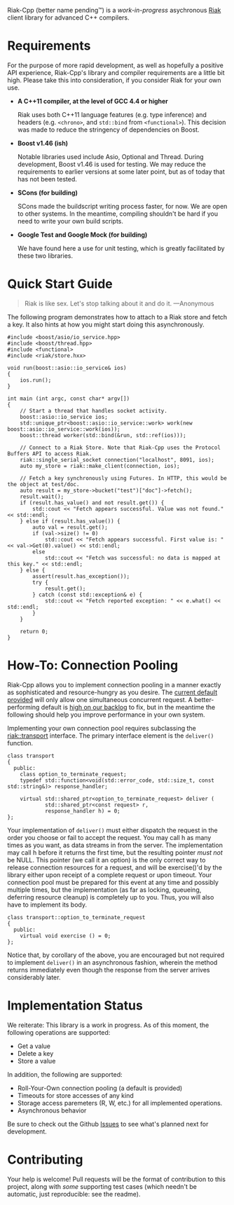 Riak-Cpp (better name pending™) is a _work-in-progress_ asychronous [Riak](http://basho.com/products/riak-overview/) client library for advanced C++ compilers.

Requirements
============

For the purpose of more rapid development, as well as hopefully a positive API experience, Riak-Cpp's library and compiler requirements are a little bit high. Please take this into consideration, if you consider Riak for your own use.

 * **A C++11 compiler, at the level of GCC 4.4 or higher**
 
    Riak uses both C++11 language features (e.g. type inference) and headers (e.g. `<chrono>`, and `std::bind` from `<functional>`). This decision was made to reduce the stringency of dependencies on Boost.
 
 * **Boost v1.46 (ish)**
 
    Notable libraries used include Asio, Optional and Thread. During development, Boost v1.46 is used for testing. We may reduce the requirements to earlier versions at some later point, but as of today that has not been tested.
 
 * **SCons (for building)**
 
    SCons made the buildscript writing process faster, for now. We are open to other systems. In the meantime, compiling shouldn't be hard if you need to write your own build scripts.

 * **Google Test and Google Mock (for building)**
 
    We have found here a use for unit testing, which is greatly facilitated by these two libraries.

Quick Start Guide
=================

> Riak is like sex. Let's stop talking about it and do it. —Anonymous

The following program demonstrates how to attach to a Riak store and fetch a key. It also hints at how you might start doing this asynchronously.

    #include <boost/asio/io_service.hpp>
    #include <boost/thread.hpp>
    #include <functional>
    #include <riak/store.hxx>
    
    void run(boost::asio::io_service& ios)
    {
        ios.run();
    }
    
    int main (int argc, const char* argv[])
    {
        // Start a thread that handles socket activity.
        boost::asio::io_service ios;
        std::unique_ptr<boost::asio::io_service::work> work(new boost::asio::io_service::work(ios));
        boost::thread worker(std::bind(&run, std::ref(ios)));
    
        // Connect to a Riak Store. Note that Riak-Cpp uses the Protocol Buffers API to access Riak.
        riak::single_serial_socket connection("localhost", 8091, ios);
        auto my_store = riak::make_client(connection, ios);
        
        // Fetch a key synchronously using Futures. In HTTP, this would be the object at test/doc.
        auto result = my_store->bucket("test")["doc"]->fetch();
        result.wait();
        if (result.has_value() and not result.get()) {
            std::cout << "Fetch appears successful. Value was not found." << std::endl;
        } else if (result.has_value()) {
            auto val = result.get();
            if (val->size() != 0)
                std::cout << "Fetch appears successful. First value is: " << val->Get(0).value() << std::endl;
            else
                std::cout << "Fetch was successful: no data is mapped at this key." << std::endl;
        } else {
            assert(result.has_exception());
            try {
                result.get();
            } catch (const std::exception& e) {
                std::cout << "Fetch reported exception: " << e.what() << std::endl;
            }
        }
        
        return 0;
    }

How-To: Connection Pooling
==========================

Riak-Cpp allows you to implement connection pooling in a manner exactly as sophisticated and resource-hungry as you desire. The [current default provided](http://github.com/ajtack/riak-cpp/blob/a1475ce114021fc6f4ca068a5f1eb2c1bee16c51/riak/transports/single-serial-socket.hxx) will only allow one simultaneous concurrent request. A better-performing default is [high on our backlog](http://github.com/ajtack/riak-cpp/issues/7) to fix, but in the meantime the following should help you improve performance in your own system.

Implementing your own connection pool requires subclassing the [riak::transport](http://github.com/ajtack/riak-cpp/blob/a1475ce114021fc6f4ca068a5f1eb2c1bee16c51/riak/transport.hxx) interface. The primary interface element is the `deliver()` function.

    class transport
    {
      public:
        class option_to_terminate_request;    
        typedef std::function<void(std::error_code, std::size_t, const std::string&)> response_handler;

        virtual std::shared_ptr<option_to_terminate_request> deliver (
                std::shared_ptr<const request> r,
                response_handler h) = 0;
    };

Your implementation of `deliver()` must either dispatch the request in the order you choose or fail to accept the request. You may call h as many times as you want, as data streams in from the server. The implementation may call h before it returns the first time, but the resulting pointer _must not_ be NULL. This pointer (we call it an option) is the only correct way to release connection resources for a request, and will be exercise()'d by the library either upon receipt of a complete request or upon timeout. Your connection pool must be prepared for this event at any time and possibly multiple times, but the implementation (as far as locking, queueing, deferring resource cleanup) is completely up to you. Thus, you will also have to implement its body.

    class transport::option_to_terminate_request
    {
      public:
        virtual void exercise () = 0;
    };

Notice that, by corollary of the above, you are encouraged but not required to implement `deliver()` in an asynchronous fashion, wherein the method returns immediately even though the response from the server arrives considerably later.

Implementation Status
=====================

We reiterate: This library is a work in progress. As of this moment, the following operations are supported:
 
 * Get a value
 * Delete a key
 * Store a value
 
In addition, the following are supported:

 * Roll-Your-Own connection pooling (a default is provided)
 * Timeouts for store accesses of any kind
 * Storage access paremeters (R, W, etc.) for all implemented operations.
 * Asynchronous behavior

Be sure to check out the Github [Issues](http://github.com/ajtack/riak-cpp/issues) to see what's planned next for development.

Contributing
============

Your help is welcome! Pull requests will be the format of contribution to this project, along with _some_ supporting test cases (which needn't be automatic, just reproducible: see the readme).
